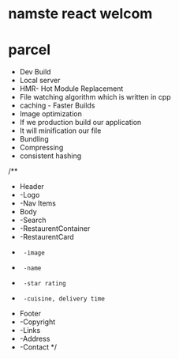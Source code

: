 # namste react welcom 

# parcel
- Dev Build
- Local server
- HMR- Hot Module Replacement
- File watching algorithm which is written in cpp  
- caching - Faster Builds
- Image optimization
- If we production build our application 
 - It will minification our file
 - Bundling
 - Compressing
- consistent hashing


/**
 * Header
 *  -Logo
 *  -Nav Items
 * Body
 *  -Search
 *  -RestaurentContainer
 *    -RestaurentCard
 *      -image
 *      -name
 *      -star rating
 *      -cuisine, delivery time
 * Footer
 *  -Copyright
 *  -Links
 *  -Address
 *  -Contact
 */